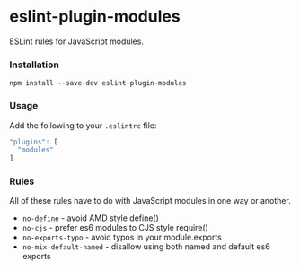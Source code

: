 # eslint-plugin-modules
ESLint rules for JavaScript modules.

### Installation

`npm install --save-dev eslint-plugin-modules`

### Usage

Add the following to your `.eslintrc` file:

```js
"plugins": [
  "modules"
]
```
### Rules

All of these rules have to do with JavaScript modules in one way or another.

- `no-define` - avoid AMD style define()
- `no-cjs` - prefer es6 modules to CJS style require()
- `no-exports-typo` - avoid typos in your module.exports
- `no-mix-default-named` - disallow using both named and default es6 exports
